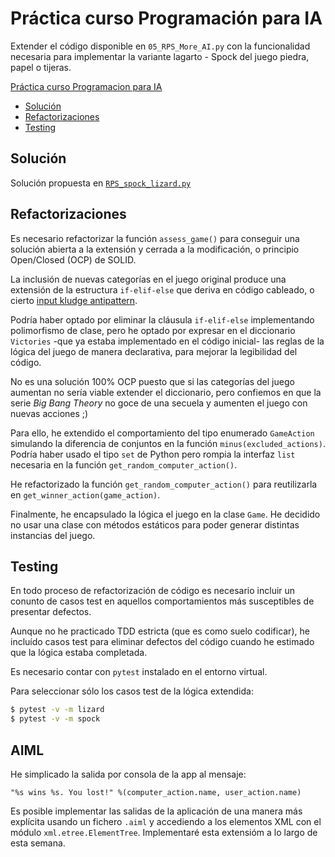 Práctica curso Programación para IA
===================================

Extender el código disponible en `05_RPS_More_AI.py` con la funcionalidad necesaria para
implementar la variante lagarto - Spock del juego piedra, papel o tijeras.

[Práctica curso Programacion para IA](#práctica-curso-programacion-para-ia)
  - [Solución](#solución)
  - [Refactorizaciones](#refactorizaciones)
  - [Testing](#testing)


## Solución

Solución propuesta en [`RPS_spock_lizard.py`](.src/../src/RPS_spock_lizard.py)

## Refactorizaciones

Es necesario refactorizar la función `assess_game()` para conseguir una solución abierta a la extensión y cerrada a la modificación, o principio Open/Closed (OCP) de SOLID.

La inclusión de nuevas categorías en el juego original produce una extensión de la estructura `if-elif-else` que deriva en código cableado, o cierto [input kludge antipattern](https://sourcemaking.com/antipatterns/input-kludge).

Podría haber optado por eliminar la cláusula `if-elif-else` implementando polimorfismo de clase, pero he optado por expresar en el diccionario `Victories` -que ya estaba implementado en el código inicial- las reglas de la lógica del juego de manera declarativa, para mejorar la legibilidad del código. 

No es una solución 100% OCP puesto que si las categorías del juego aumentan no sería viable extender el diccionario, pero confiemos en que la serie _Big Bang Theory_ no goce de una secuela y aumenten el juego con nuevas acciones ;) 

Para ello, he extendido el comportamiento del tipo enumerado `GameAction` simulando la diferencia de conjuntos en la función `minus(excluded_actions)`. Podría haber usado el tipo `set` de Python pero rompia la interfaz `list` necesaria en la función `get_random_computer_action()`. 

He refactorizado la función `get_random_computer_action()` para reutilizarla en `get_winner_action(game_action)`.

Finalmente, he encapsulado la lógica el juego en la clase `Game`. He decidido no usar una clase con métodos estáticos para poder generar distintas instancias del juego. 


## Testing

En todo proceso de refactorización de código es necesario incluir un conunto de casos test en aquellos comportamientos más susceptibles de presentar defectos.

Aunque no he practicado TDD estricta (que es como suelo codificar), he incluído casos test para eliminar defectos del código cuando he estimado que la lógica estaba completada.

Es necesario contar con `pytest` instalado en el entorno virtual.

Para seleccionar sólo los casos test de la lógica extendida: 

```bash
$ pytest -v -m lizard
$ pytest -v -m spock
```

## AIML

He simplicado la salida por consola de la app al mensaje:

`"%s wins %s. You lost!" %(computer_action.name, user_action.name)`

Es posible implementar las salidas de la aplicación de una manera más explícita usando un fichero `.aiml` y accediendo a los elementos XML con el módulo `xml.etree.ElementTree`. Implementaré esta extensióm a lo largo de esta semana.